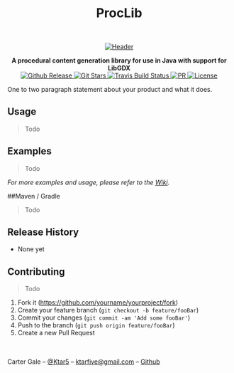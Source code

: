 <h1 align="center"> ProcLib </h1> <br>
<p align="center">
  <a href="https://github.com/Ktar5/ProcLib">
    <img alt="Header" title="Header" src="https://i.imgur.com/79Za4X7.gif">
  </a>
</p>
<div align="center">
  <strong>A procedural content generation library for use in Java with support for LibGDX</strong>
</div>

<div align="center">
  <!-- Github Release -->
  <a href="https://github.com/Ktar5/ProcLib">
    <img src="https://img.shields.io/github/release/Ktar5/ProcLib.svg?style=flat-square"
      alt="Github Release" />
  </a>
  <!-- Git Stars -->
  <a href="https://github.com/Ktar5/ProcLib/stargazers">
    <img src="https://img.shields.io/github/stars/Ktar5/ProcLib.svg?style=flat-square"
      alt="Git Stars" />
  </a>
  <!-- Build Status -->
  <a href="https://github.com/Ktar5/ProcLib">
    <img src="https://img.shields.io/travis/Ktar5/ProcLib.svg?style=flat-square"
      alt="Travis Build Status" />
  </a>
  <!-- PR Welcome -->
  <a href="http://makeapullrequest.com">
    <img src="https://img.shields.io/badge/PRs-welcome-brightgreen.svg?style=flat-square"
      alt="PR" />
  </a>
  <!-- License -->
  <a href="https://github.com/Ktar5/ProcLib/blob/master/License.txt">
    <img src="https://img.shields.io/github/license/Ktar5/ProcLib.svg?style=flat-square"
      alt="License" />
  </a>
</div>

One to two paragraph statement about your product and what it does.

## Usage
>Todo

## Examples
>Todo

_For more examples and usage, please refer to the [Wiki][wiki]._


##Maven / Gradle
>Todo

## Release History
- None yet

## Contributing
>Todo
1. Fork it (<https://github.com/yourname/yourproject/fork>)
2. Create your feature branch (`git checkout -b feature/fooBar`)
3. Commit your changes (`git commit -am 'Add some fooBar'`)
4. Push to the branch (`git push origin feature/fooBar`)
5. Create a new Pull Request

<!-- Markdown link & img dfn's -->
[npm-image]: https://img.shields.io/npm/v/datadog-metrics.svg?style=flat-square
[npm-url]: https://npmjs.org/package/datadog-metrics
[npm-downloads]: https://img.shields.io/npm/dm/datadog-metrics.svg?style=flat-square
[travis-image]: https://img.shields.io/travis/dbader/node-datadog-metrics/master.svg?style=flat-square
[travis-url]: https://travis-ci.org/dbader/node-datadog-metrics
[wiki]: https://github.com/yourname/yourproject/wiki


<br></br>
Carter Gale – [@Ktar5](https://twitter.com/ktar5) – ktarfive@gmail.com – [Github](https://github.com/ktar5/)
